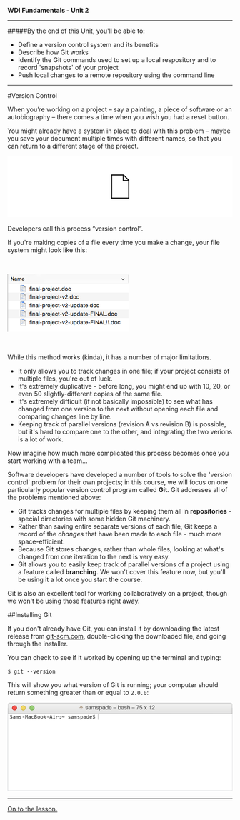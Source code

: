 **WDI Fundamentals - Unit 2**

---

#####By the end of this Unit, you'll be able to:
* Define a version control system and its benefits
* Describe how Git works
* Identify the Git commands used to set up a local respository and to record 'snapshots' of your project
* Push local changes to a remote repository using the command line

---


#Version Control

When you’re working on a project – say a painting, a piece of software or an autobiography – there comes a time when you wish you had a reset button.

You might already have a system in place to deal with this problem – maybe you save your document multiple times with different names, so that you can return to a different stage of the project.

![Version Control](../assets/chapter2/version-control.gif)

Developers call this process “version control”.

If you're making copies of a file every time you make a change, your file system might look like this:

<br>

![Bad VCS](../assets/chapter2/bad_vcs.png)

<br>

While this method works (kinda), it has a number of major limitations.
* It only allows you to track changes in one file; if your project consists of multiple files, you're out of luck.
* It's extremely duplicative - before long, you might end up with 10, 20, or even 50 slightly-different copies of the same file.
* It's extremely difficult (if not basically impossible) to see what has changed from one version to the next without opening each file and comparing changes line by line.
* Keeping track of parallel versions (revision A vs revision B) is possible, but it's hard to compare one to the other, and integrating the two verions is a lot of work.

Now imagine how much more complicated this process becomes once you start working with a team...

Software developers have developed a number of tools to solve the 'version control' problem for their own projects; in this course, we will focus on one particularly popular version control program called **Git**. Git addresses all of the problems mentioned above:
* Git tracks changes for multiple files by keeping them all in **repositories** - special directories with some hidden Git machinery.
* Rather than saving entire separate versions of each file, Git keeps a record of the *changes* that have been made to each file - much more space-efficient.
* Because Git stores changes, rather than whole files, looking at what's changed from one iteration to the next is very easy.
* Git allows you to easily keep track of parallel versions of a project using a feature called **branching**. We won't cover this feature now, but you'll be using it a lot once you start the course.

Git is also an excellent tool for working collaboratively on a project, though we won't be using those features right away.

##Installing Git

If you don't already have Git, you can install it by downloading the latest release from [git-scm.com](http://git-scm.com/download), double-clicking the downloaded file, and going through the installer.

You can check to see if it worked by opening up the terminal and typing:

```
$ git --version
```

This will show you what version of Git is running; your computer should return something greater than or equal to `2.0.0`:

![Check to See What Version of Git is Running](../assets/chapter2/git_installed.gif)

---

[On to the lesson.](02_lesson.md)
